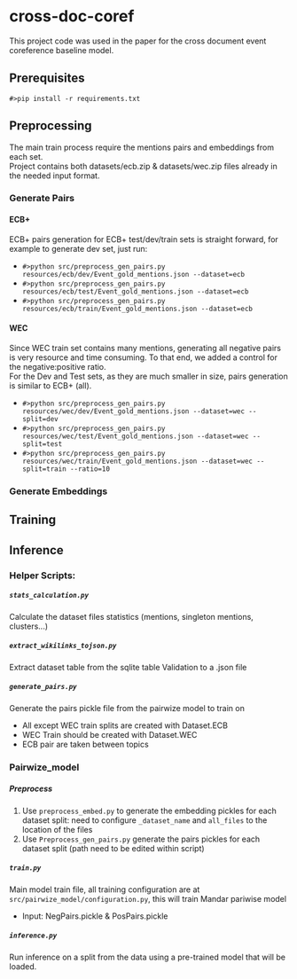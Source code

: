 # cross-doc-coref
This project code was used in the paper <Add Paper Link> for the cross document event coreference baseline model. 

## Prerequisites
`#>pip install -r requirements.txt`

## Preprocessing
The main train process require the mentions pairs and embeddings from each set.<br/>
Project contains both datasets/ecb.zip & datasets/wec.zip files already in the needed input format.  

### Generate Pairs
#### ECB+
ECB+ pairs generation for ECB+ test/dev/train sets is straight forward, for example to generate dev set, just run:<br/>

- `#>python src/preprocess_gen_pairs.py resources/ecb/dev/Event_gold_mentions.json --dataset=ecb`
- `#>python src/preprocess_gen_pairs.py resources/ecb/test/Event_gold_mentions.json --dataset=ecb`
- `#>python src/preprocess_gen_pairs.py resources/ecb/train/Event_gold_mentions.json --dataset=ecb`

#### WEC
Since WEC train set contains many mentions, generating all negative pairs is very resource and time consuming.
 To that end, we added a control for the negative:positive ratio.<br/> 
 For the Dev and Test sets, as they are much smaller in size, pairs generation is similar to ECB+ (all).
- `#>python src/preprocess_gen_pairs.py resources/wec/dev/Event_gold_mentions.json --dataset=wec --split=dev`
- `#>python src/preprocess_gen_pairs.py resources/wec/test/Event_gold_mentions.json --dataset=wec --split=test`
- `#>python src/preprocess_gen_pairs.py resources/wec/train/Event_gold_mentions.json --dataset=wec --split=train --ratio=10`

### Generate Embeddings


## Training

## Inference

### Helper Scripts:

##### `stats_calculation.py`
Calculate the dataset files statistics (mentions, singleton mentions, clusters...)

##### `extract_wikilinks_tojson.py`
Extract dataset table from the sqlite table Validation to a .json file

##### `generate_pairs.py`
Generate the pairs pickle file from the pairwize model to train on <br/>
* All except WEC train splits are created with Dataset.ECB <br/>
* WEC Train should be created with Dataset.WEC
* ECB pair are taken between topics

### Pairwize_model

##### Preprocess
1) Use `preprocess_embed.py` to generate the embedding pickles for each dataset split:
 need to configure `_dataset_name` and `all_files` to the location of the files
2) Use `Preprocess_gen_pairs.py` generate the pairs pickles for each dataset split (path need to be edited within script)


##### `train.py`
Main model train file, all training configuration are at `src/pairwize_model/configuration.py`, this will train Mandar pariwise model<br/>
* Input: NegPairs.pickle & PosPairs.pickle

##### `inference.py`
Run inference on a split from the data using a pre-trained model that will be loaded.

